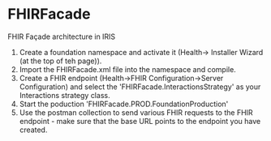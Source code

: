 # FHIRFacade
FHIR Façade architecture in IRIS
1. Create a foundation namespace and activate it (Health-> Installer Wizard (at the top of teh page)).
2. Import the FHIRFacade.xml file into the namespace and compile.
3. Create a FHIR endpoint (Health->FHIR Configuration->Server Configuration) and select the 'FHIRFacade.InteractionsStrategy' as your Interactions strategy class.
4. Start the poduction 'FHIRFacade.PROD.FoundationProduction'
5. Use the postman collection to send various FHIR requests to the FHIR endpoint - make sure that the base URL points to the endpoint you have created.
